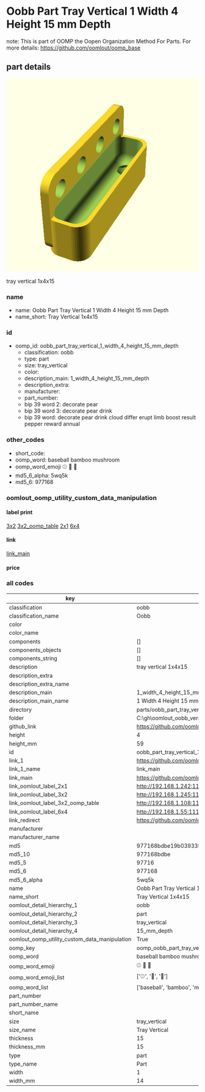 # Oobb Part Tray Vertical 1 Width 4 Height 15 mm Depth  

note: This is part of OOMP the Oopen Organization Method For Parts. For more details: https://github.com/oomlout/oomp_base

##  part details
  

[![](3dpr.png)](3dpr.png)

tray vertical 1x4x15



### name
* name: Oobb Part Tray Vertical 1 Width 4 Height 15 mm Depth
* name_short: Tray Vertical 1x4x15 
### id
* oomp_id: oobb_part_tray_vertical_1_width_4_height_15_mm_depth
  * classification: oobb
  * type: part
  * size: tray_vertical
  * color: 
  * description_main: 1_width_4_height_15_mm_depth
  * description_extra: 
  * manufacturer: 
  * part_number: 
  * bip 39 word 2: decorate pear
  * bip 39 word 3: decorate pear drink
  * bip 39 word: decorate pear drink cloud differ erupt limb boost result pepper reward annual

### other_codes
* short_code: 
* oomp_word: baseball bamboo mushroom
* oomp_word_emoji :baseball: :bamboo: :mushroom:
* md5_6_alpha: 5wq5k
* md5_6: 977168






### oomlout_oomp_utility_custom_data_manipulation
#### label print
[3x2](http://192.168.1.245:1112/?label=oomp%205wq5k)
[3x2_oomp_table](http://192.168.1.108:1112/?label=oomp%205wq5k)
[2x1](http://192.168.1.242:1112/?label=oomp%205wq5k)
[6x4](http://192.168.1.55:1112/?label=oomp%205wq5k)    

#### link

[link_main](https://github.com/oomlout/oomlout_oobb_version_4_generated_parts/tree/main/navigation_oomp/oobb/part/tray_vertical/1_width_4_height_15_mm_depth/part)                              

#### price







### all codes 
| key | value |  
| --- | --- |  
| classification | oobb |  
| classification_name | Oobb |  
| color |  |  
| color_name |  |  
| components | [] |  
| components_objects | [] |  
| components_string | [] |  
| description | tray vertical 1x4x15 |  
| description_extra |  |  
| description_extra_name |  |  
| description_main | 1_width_4_height_15_mm_depth |  
| description_main_name | 1 Width 4 Height 15 mm Depth |  
| directory | parts/oobb_part_tray_vertical_1_width_4_height_15_mm_depth |  
| folder | C:\gh\oomlout_oobb_version_4_generated_parts\parts\oobb_part_tray_vertical_1_width_4_height_15_mm_depth |  
| github_link | https://github.com/oomlout/oomlout_oomp_part_src/tree/main/parts/oobb_part_tray_vertical_1_width_4_height_15_mm_depth |  
| height | 4 |  
| height_mm | 59 |  
| id | oobb_part_tray_vertical_1_width_4_height_15_mm_depth |  
| link_1 | https://github.com/oomlout/oomlout_oobb_version_4_generated_parts/tree/main/navigation_oomp/oobb/part/tray_vertical/1_width_4_height_15_mm_depth/part |  
| link_1_name | link_main |  
| link_main | https://github.com/oomlout/oomlout_oobb_version_4_generated_parts/tree/main/navigation_oomp/oobb/part/tray_vertical/1_width_4_height_15_mm_depth/part |  
| link_oomlout_label_2x1 | http://192.168.1.242:1112/?label=oomp%205wq5k |  
| link_oomlout_label_3x2 | http://192.168.1.245:1112/?label=oomp%205wq5k |  
| link_oomlout_label_3x2_oomp_table | http://192.168.1.108:1112/?label=oomp%205wq5k |  
| link_oomlout_label_6x4 | http://192.168.1.55:1112/?label=oomp%205wq5k |  
| link_redirect | https://github.com/oomlout/oomlout_oobb_version_4_generated_parts/tree/main/parts/oobb_tray_vertical_01_04_15 |  
| manufacturer |  |  
| manufacturer_name |  |  
| md5 | 977168bdbe19b039339ee2be862881c8 |  
| md5_10 | 977168bdbe |  
| md5_5 | 97716 |  
| md5_6 | 977168 |  
| md5_6_alpha | 5wq5k |  
| name | Oobb Part Tray Vertical 1 Width 4 Height 15 mm Depth |  
| name_short | Tray Vertical 1x4x15  |  
| oomlout_detail_hierarchy_1 | oobb |  
| oomlout_detail_hierarchy_2 | part |  
| oomlout_detail_hierarchy_3 | tray_vertical |  
| oomlout_detail_hierarchy_4 | 15_mm_depth |  
| oomlout_oomp_utility_custom_data_manipulation | True |  
| oomp_key | oomp_oobb_part_tray_vertical_1_width_4_height_15_mm_depth |  
| oomp_word | baseball bamboo mushroom |  
| oomp_word_emoji | :baseball: :bamboo: :mushroom: |  
| oomp_word_emoji_list | [':baseball:', ':bamboo:', ':mushroom:'] |  
| oomp_word_list | ['baseball', 'bamboo', 'mushroom'] |  
| part_number |  |  
| part_number_name |  |  
| short_name |  |  
| size | tray_vertical |  
| size_name | Tray Vertical |  
| thickness | 15 |  
| thickness_mm | 15 |  
| type | part |  
| type_name | Part |  
| width | 1 |  
| width_mm | 14 |  
